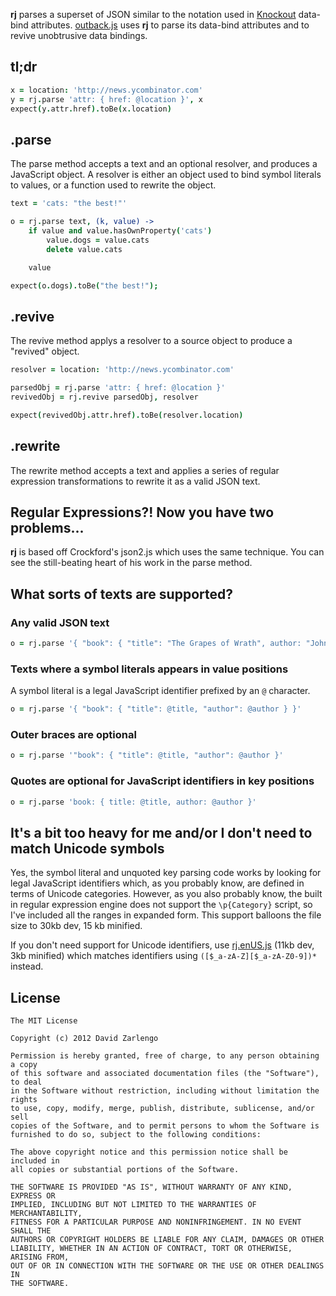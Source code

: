 **rj** parses a superset of JSON similar to the notation used in [Knockout](http://knockoutjs.com/) data-bind attributes.  [outback.js](https://github.com/politician/outback) uses **rj** to parse its data-bind attributes and to revive unobtrusive data bindings.

## tl;dr

```CoffeeScript
x = location: 'http://news.ycombinator.com'
y = rj.parse 'attr: { href: @location }', x
expect(y.attr.href).toBe(x.location)
```

## .parse

The parse method accepts a text and an optional resolver, and produces a JavaScript object. A resolver is either an object used to bind symbol literals to values, or a function used to rewrite the object.

```CoffeeScript
text = 'cats: "the best!"'

o = rj.parse text, (k, value) ->
    if value and value.hasOwnProperty('cats')
        value.dogs = value.cats
        delete value.cats

    value

expect(o.dogs).toBe("the best!");
```

## .revive

The revive method applys a resolver to a source object to produce a "revived" object.

```CoffeeScript
resolver = location: 'http://news.ycombinator.com'

parsedObj = rj.parse 'attr: { href: @location }'
revivedObj = rj.revive parsedObj, resolver

expect(revivedObj.attr.href).toBe(resolver.location)
```

## .rewrite

The rewrite method accepts a text and applies a series of regular expression transformations to rewrite it as a valid JSON text.

## Regular Expressions?! Now you have two problems...

**rj** is based off Crockford's json2.js which uses the same technique.  You can see the still-beating heart of his work in the parse method. 

## What sorts of texts are supported?

### Any valid JSON text

```CoffeeScript
o = rj.parse '{ "book": { "title": "The Grapes of Wrath", author: "John Steinbeck" } }'
```

### Texts where a symbol literals appears in value positions

A symbol literal is a legal JavaScript identifier prefixed by an `@` character.

```CoffeeScript
o = rj.parse '{ "book": { "title": @title, "author": @author } }'
```

### Outer braces are optional

```CoffeeScript
o = rj.parse '"book": { "title": @title, "author": @author }'
```

### Quotes are optional for JavaScript identifiers in key positions

```CoffeeScript
o = rj.parse 'book: { title: @title, author: @author }'
```

## It's a bit too heavy for me and/or I don't need to match Unicode symbols

Yes, the symbol literal and unquoted key parsing code works by looking for legal JavaScript identifiers which, as you probably know, are defined in terms of Unicode categories.  However, as you also probably know, the built in regular expression engine does not support the `\p{Category}` script, so I've included all the ranges in expanded form.  This support balloons the file size to 30kb dev, 15 kb minified.

If you don't need support for Unicode identifiers, use [rj.enUS.js][sansunicode] (11kb dev, 3kb minified) which matches identifiers using `([$_a-zA-Z][$_a-zA-Z0-9])*` instead.

[sansunicode]: https://github.com/politician/relaxed-json-parser/blob/master/lang/rj.enUS.js

License
---

    The MIT License

    Copyright (c) 2012 David Zarlengo 

    Permission is hereby granted, free of charge, to any person obtaining a copy
    of this software and associated documentation files (the "Software"), to deal
    in the Software without restriction, including without limitation the rights
    to use, copy, modify, merge, publish, distribute, sublicense, and/or sell
    copies of the Software, and to permit persons to whom the Software is
    furnished to do so, subject to the following conditions:

    The above copyright notice and this permission notice shall be included in
    all copies or substantial portions of the Software.

    THE SOFTWARE IS PROVIDED "AS IS", WITHOUT WARRANTY OF ANY KIND, EXPRESS OR
    IMPLIED, INCLUDING BUT NOT LIMITED TO THE WARRANTIES OF MERCHANTABILITY,
    FITNESS FOR A PARTICULAR PURPOSE AND NONINFRINGEMENT. IN NO EVENT SHALL THE
    AUTHORS OR COPYRIGHT HOLDERS BE LIABLE FOR ANY CLAIM, DAMAGES OR OTHER
    LIABILITY, WHETHER IN AN ACTION OF CONTRACT, TORT OR OTHERWISE, ARISING FROM,
    OUT OF OR IN CONNECTION WITH THE SOFTWARE OR THE USE OR OTHER DEALINGS IN
    THE SOFTWARE.


